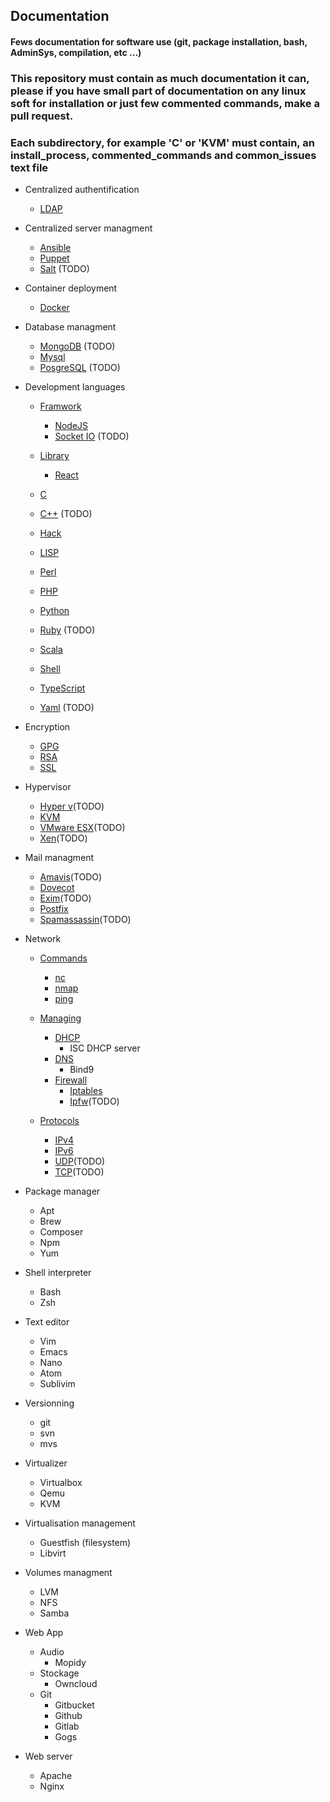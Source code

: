 ## Documentation
#### Fews documentation for software use (git, package installation, bash, AdminSys, compilation, etc ...)

### This repository must contain as much documentation it can, please if you have small part of documentation on any linux  soft for installation or just few commented commands, make a pull request.
### Each subdirectory, for example 'C' or 'KVM' must contain, an install_process, commented_commands and common_issues text file

* Centralized authentification
	- [LDAP](https://github.com/bbichero/Documentation/tree/master/Centralized_authentification/LDAP)

* Centralized server managment
	- [Ansible](https://github.com/bbichero/Documentation/tree/master/Centralized_server_management/Ansible)
	- [Puppet](https://github.com/bbichero/Documentation/tree/master/Centralized_server_management/Puppet)
	- [Salt](https://github.com/bbichero/Documentation/tree/master/Centralized_server_management/Salt) (TODO)

* Container deployment
	- [Docker](https://github.com/bbichero/Documentation/tree/master/Container_deployment/Docker)

* Database managment
	- [MongoDB](https://github.com/bbichero/Documentation/tree/master/Database_managment/MongoDB) (TODO)
	- [Mysql](https://github.com/bbichero/Documentation/tree/master/Database_managment/Mysql)
	- [PosgreSQL](https://github.com/bbichero/Documentation/tree/master/Database_managment/PosgreSQL) (TODO)

* Development languages
	- [Framwork](https://github.com/bbichero/Documentation/tree/master/Development_languages/Framwork)
		* [NodeJS](https://github.com/bbichero/Documentation/tree/master/Development_languages/Framwork/NodeJS)
		* [Socket IO](https://github.com/bbichero/Documentation/tree/master/Development_languages/Framwork/Socket_IO) (TODO)
	- [Library](https://github.com/bbichero/Documentation/tree/master/Development_languages/Library)
		* [React](https://github.com/bbichero/Documentation/tree/master/Development_languages/Library/React)
			
	- [C](https://github.com/bbichero/Documentation/tree/master/Development_languages/C)
	- [C++](https://github.com/bbichero/Documentation/tree/master/Development_languages/C%2B%2B) (TODO)
	- [Hack](https://github.com/bbichero/Documentation/tree/master/Development_languages/Hack)
	- [LISP]()
	- [Perl](https://github.com/bbichero/Documentation/tree/master/Development_languages/Perl)
	- [PHP](https://github.com/bbichero/Documentation/tree/master/Development_languages/PHP)
	- [Python](https://github.com/bbichero/Documentation/tree/master/Development_languages/Python)
	- [Ruby](https://github.com/bbichero/Documentation/tree/master/Development_languages/Ruby) (TODO)
	- [Scala](https://github.com/bbichero/Documentation/tree/master/Development_languages/Scala)
	- [Shell](https://github.com/bbichero/Documentation/tree/master/Development_languages/Shell)
	- [TypeScript](https://github.com/bbichero/Documentation/tree/master/Development_languages/TypeScript)
	- [Yaml](https://github.com/bbichero/Documentation/tree/master/Development_languages/Yaml) (TODO)

* Encryption
	- [GPG](https://github.com/bbichero/Documentation/tree/master/Encryption/GPG)
	- [RSA](https://github.com/bbichero/Documentation/tree/master/Encryption/RSA)
	- [SSL](https://github.com/bbichero/Documentation/tree/master/Encryption/SSL)

* Hypervisor
	- [Hyper v](https://github.com/bbichero/Documentation/tree/master/Hypervisor/Hyper_v)(TODO)
	- [KVM](https://github.com/bbichero/Documentation/tree/master/Hypervisor/KVM)
	- [VMware ESX](https://github.com/bbichero/Documentation/tree/master/Hypervisor/VMware_esx)(TODO)
	- [Xen](https://github.com/bbichero/Documentation/tree/master/Hypervisor/Xen)(TODO)

* Mail managment
	- [Amavis](https://github.com/bbichero/Documentation/tree/master/Mail_managment/Amavis)(TODO)
	- [Dovecot](https://github.com/bbichero/Documentation/tree/master/Mail_managment/Dovecot)
	- [Exim](https://github.com/bbichero/Documentation/tree/master/Mail_managment/Exim)(TODO)
	- [Postfix](https://github.com/bbichero/Documentation/tree/master/Mail_managment/Postfix)
	- [Spamassassin](https://github.com/bbichero/Documentation/tree/master/Mail_managment/Amavis)(TODO)

* Network
	- [Commands](https://github.com/bbichero/Documentation/tree/master/Network/Commands)
		* [nc](https://github.com/bbichero/Documentation/tree/master/Network/Commands/nc)
		* [nmap](https://github.com/bbichero/Documentation/tree/master/Network/Commands/nmap)
		* [ping](https://github.com/bbichero/Documentation/tree/master/Network/Commands/ping)

	- [Managing](https://github.com/bbichero/Documentation/tree/master/Network/Managing)
		* [DHCP](https://github.com/bbichero/Documentation/tree/master/Network/Managing/DHCP)
			* ISC DHCP server
		* [DNS](https://github.com/bbichero/Documentation/tree/master/Network/Managing/DNS)
			* Bind9
		* [Firewall](https://github.com/bbichero/Documentation/tree/master/Network/Managing/Firewall)
			* [Iptables](https://github.com/bbichero/Documentation/tree/master/Network/Managing/Firewall/Iptables)
			* [Ipfw](https://github.com/bbichero/Documentation/tree/master/Network/Managing/Firewall/Ipfw)(TODO)
	- [Protocols](https://github.com/bbichero/Documentation/tree/master/Network/Protocols)
		* [IPv4](https://github.com/bbichero/Documentation/tree/master/Network/Protocols/IPv4)
		* [IPv6](https://github.com/bbichero/Documentation/tree/master/Network/Protocols/IPv6)
		* [UDP](https://github.com/bbichero/Documentation/tree/master/Network/Protocols/UDP)(TODO)
		* [TCP](https://github.com/bbichero/Documentation/tree/master/Network/Protocols/TCP)(TODO)

* Package manager
	- Apt
	- Brew
	- Composer
	- Npm
	- Yum

* Shell interpreter
	- Bash
	- Zsh

* Text editor
	- Vim
	- Emacs
	- Nano	
	- Atom
	- Sublivim

* Versionning
	- git
	- svn
	- mvs

* Virtualizer
	- Virtualbox
	- Qemu
	- KVM

* Virtualisation management
	- Guestfish (filesystem)
	- Libvirt

* Volumes managment
	- LVM
	- NFS
	- Samba

* Web App
	- Audio
		* Mopidy
	- Stockage
		* Owncloud
	- Git
		* Gitbucket
		* Github
		* Gitlab
		* Gogs

* Web server
	- Apache
	- Nginx
